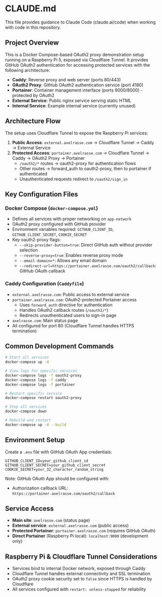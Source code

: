 # CLAUDE.md

This file provides guidance to Claude Code (claude.ai/code) when working with code in this repository.

## Project Overview

This is a Docker Compose-based OAuth2 proxy demonstration setup running on a Raspberry Pi 5, exposed via Cloudflare Tunnel. It provides GitHub OAuth2 authentication for accessing protected services with the following architecture:

- **Caddy**: Reverse proxy and web server (ports 80/443)
- **OAuth2 Proxy**: GitHub OAuth2 authentication service (port 4180)
- **Portainer**: Container management interface (ports 9000/8000) - protected by OAuth2
- **External Service**: Public nginx service serving static HTML
- **Internal Service**: Example internal service (currently unused)

## Architecture Flow

The setup uses Cloudflare Tunnel to expose the Raspberry Pi services:

1. **Public Access**: `external.axelrasse.com` → Cloudflare Tunnel → Caddy → External Service
2. **Protected Access**: `portainer.axelrasse.com` → Cloudflare Tunnel → Caddy → OAuth2 Proxy → Portainer
   - `/oauth2/*` routes → oauth2-proxy for authentication flows
   - Other routes → forward_auth to oauth2-proxy, then to portainer if authenticated
   - Unauthenticated requests redirect to `/oauth2/sign_in`

## Key Configuration Files

### Docker Compose (`docker-compose.yml`)
- Defines all services with proper networking on `app-network`
- OAuth2 proxy configured with GitHub provider
- Environment variables required: `GITHUB_CLIENT_ID`, `GITHUB_CLIENT_SECRET`, `COOKIE_SECRET`
- Key oauth2-proxy flags:
  - `--skip-provider-button=true`: Direct GitHub auth without provider selection
  - `--reverse-proxy=true`: Enables reverse proxy mode
  - `--email-domain=*`: Allows any email domain
  - `--redirect-url=https://portainer.axelrasse.com/oauth2/callback`: GitHub OAuth callback

### Caddy Configuration (`Caddyfile`)
- `external.axelrasse.com`: Public access to external service
- `portainer.axelrasse.com`: OAuth2-protected Portainer access
  - Uses `forward_auth` directive for authentication
  - Handles OAuth2 callback routes (`/oauth2/*`)
  - Redirects unauthenticated users to sign-in page
- `axelrasse.com`: Main status page
- All configured for port 80 (Cloudflare Tunnel handles HTTPS termination)

## Common Development Commands

```bash
# Start all services
docker-compose up -d

# View logs for specific services
docker-compose logs -f oauth2-proxy
docker-compose logs -f caddy
docker-compose logs -f portainer

# Restart specific service
docker-compose restart oauth2-proxy

# Stop all services
docker-compose down

# Rebuild and restart
docker-compose up -d --build
```

## Environment Setup

Create a `.env` file with GitHub OAuth App credentials:
```
GITHUB_CLIENT_ID=your_github_client_id
GITHUB_CLIENT_SECRET=your_github_client_secret
COOKIE_SECRET=your_32_character_random_string
```

Note: GitHub OAuth App should be configured with:
- Authorization callback URL: `https://portainer.axelrasse.com/oauth2/callback`

## Service Access

- **Main site**: `axelrasse.com` (status page)
- **External service**: `external.axelrasse.com` (public access)
- **Protected Portainer**: `portainer.axelrasse.com` (requires GitHub OAuth)
- **Direct Portainer** (Raspberry Pi local): `localhost:9000` (development only)

## Raspberry Pi & Cloudflare Tunnel Considerations

- Services bind to internal Docker network, exposed through Caddy
- Cloudflare Tunnel handles external connectivity and SSL termination
- OAuth2 proxy cookie security set to `false` since HTTPS is handled by Cloudflare
- All services configured with `restart: unless-stopped` for reliability